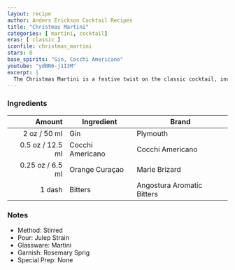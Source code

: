 ```yaml
---
layout: recipe
author: Anders Erickson Cocktail Recipes
title: "Christmas Martini"
categories: [ martini, cocktail]
eras: [ classic ]
iconfile: christmas_martini
stars: 0
base_spirits: "Gin, Cocchi Americano"
youtube: "ydBN6-j1I3M"
excerpt: |
  The Christmas Martini is a festive twist on the classic cocktail, incorporating flavors reminiscent of the holiday season.
---
```


### Ingredients

|  Amount | Ingredient       | Brand                      |
| ------: | ---------------- | -------------------------- |
|    2 oz / 50 ml | Gin              | Plymouth                   |
|  0.5 oz / 12.5 ml | Cocchi Americano | Cocchi Americano           |
| 0.25 oz / 6.5 ml | Orange Curaçao   | Marie Brizard              |
|  1 dash | Bitters          | Angostura Aromatic Bitters |

### Notes

- Method: Stirred
- Pour: Julep Strain
- Glassware: Martini
- Garnish: Rosemary Sprig
- Special Prep: None
